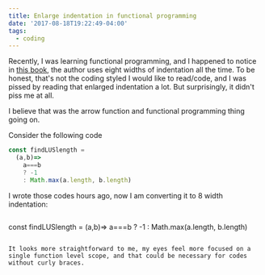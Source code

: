 ```yaml
---
title: Enlarge indentation in functional programming
date: '2017-08-18T19:22:49-04:00'
tags:
  - coding
---
```

Recently, I was learning functional programming, and I happened to notice in [this book](https://github.com/getify/Functional-Light-JS/blob/7ad68a545f2800611d11d10d5a8337e4561c867e/ch3.md), the author uses eight widths of indentation all the time. To be honest, that's not the coding styled I would like to read/code, and I was pissed by reading that enlarged indentation a lot. But surprisingly, it didn't piss me at all. 

I believe that was the arrow function and functional programming thing going on. 

Consider the following code
```js
const findLUSlength = 
  (a,b)=> 
    a===b 
    ? -1
    : Math.max(a.length, b.length)​
```
I wrote those codes hours ago, now I am converting it to 8 width indentation:

```js
```
const findLUSlength = 
        (a,b)=> 
                a===b 
                        ? -1
                        : Math.max(a.length, b.length)​
```

It looks more straightforward to me, my eyes feel more focused on a ​single function level scope, and that could be necessary for codes without curly braces. 



